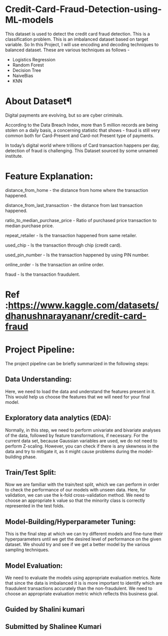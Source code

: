 # Credit-Card-Fraud-Detection-using-ML-models
This dataset is used to detect the credit card fraud detection. This is a classification problem. This is an imbalanced dataset based on target variable. So In this Project, I will use encoding and decoding techniques to balanced dataset.
These are various techniques as follows -

* Logistics Regression 
* Random Forest
* Decision Tree
* NaiveBias
* KNN


# About Dataset¶
Digital payments are evolving, but so are cyber criminals.

According to the Data Breach Index, more than 5 million records are being stolen on a daily basis, a concerning statistic that shows - fraud is still very common both for Card-Present and Card-not Present type of payments.

In today’s digital world where trillions of Card transaction happens per day, detection of fraud is challenging.
This Dataset sourced by some unnamed institute.


# Feature Explanation:
distance_from_home - the distance from home where the transaction happened.

distance_from_last_transaction - the distance from last transaction happened.

ratio_to_median_purchase_price - Ratio of purchased price transaction to median purchase price.

repeat_retailer - Is the transaction happened from same retailer.

used_chip - Is the transaction through chip (credit card).

used_pin_number - Is the transaction happened by using PIN number.

online_order - Is the transaction an online order.

fraud - Is the transaction fraudulent.

# Ref :https://www.kaggle.com/datasets/dhanushnarayananr/credit-card-fraud


# Project Pipeline:
The project pipeline can be briefly summarized in the following steps:

## Data Understanding:
Here, we need to load the data and understand the features present in it. This would help us choose the features that we will need for your final model.

## Exploratory data analytics (EDA):
Normally, in this step, we need to perform univariate and bivariate analyses of the data, followed by feature transformations, if necessary. For the current data set, because Gaussian variables are used, we do not need to perform Z-scaling. However, you can check if there is any skewness in the data and try to mitigate it, as it might cause problems during the model-building phase.

## Train/Test Split:
Now we are familiar with the train/test split, which we can perform in order to check the performance of our models with unseen data. Here, for validation, we can use the k-fold cross-validation method. We need to choose an appropriate k value so that the minority class is correctly represented in the test folds.

## Model-Building/Hyperparameter Tuning:
This is the final step at which we can try different models and fine-tune their hyperparameters until we get the desired level of performance on the given dataset. We should try and see if we get a better model by the various sampling techniques.

## Model Evaluation:
We need to evaluate the models using appropriate evaluation metrics. Note that since the data is imbalanced it is is more important to identify which are fraudulent transactions accurately than the non-fraudulent. We need to choose an appropriate evaluation metric which reflects this business goal.

## Guided by Shalini kumari
## Submitted by Shalinee Kumari

